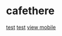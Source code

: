 # cafethere
[test](intent://link?param=GITHUB_PULL_REQUESTS#Intent;scheme=h1009.park;package=com.samsung.codemobile;end)
[test](http://www.google.com)
<a href="codemobile://link"> view </a>
<a href="intent://link?param=GITHUB_PULL_REQUESTS#Intent;scheme=h1009.park;package=com.samsung.codemobile;end"> mobile </a>
